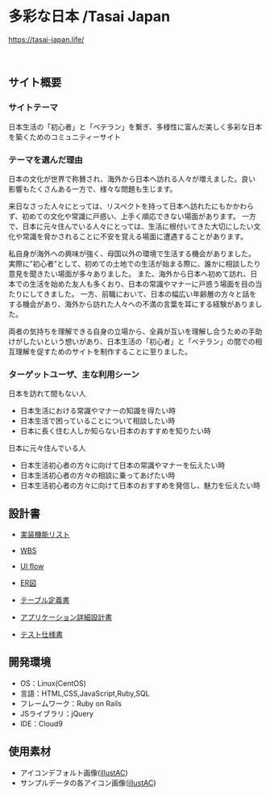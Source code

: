 # 多彩な日本 /Tasai Japan
https://tasai-japan.life/

​
## サイト概要
### サイトテーマ
日本生活の「初心者」と「ベテラン」を繋ぎ、多様性に富んだ美しく多彩な日本を築くためのコミュニティーサイト
​
### テーマを選んだ理由
日本の文化が世界で称賛され、海外から日本へ訪れる人々が増えました。良い影響もたくさんある一方で、様々な問題も生じます。

来日なさった人々にとっては、リスペクトを持って日本へ訪れたにもかかわらず、初めての文化や常識に戸惑い、上手く順応できない場面があります。
一方で、日本に元々住んでいる人々にとっては、生活に根付いてきた大切にしたい文化や常識を脅かされることに不安を覚える場面に遭遇することがあります。

私自身が海外への興味が強く、母国以外の環境で生活する機会がありました。
実際に”初心者”として、初めての土地での生活が始まる際に、誰かに相談したり意見を聞きたい場面が多々ありました。
また、海外から日本へ初めて訪れ、日本での生活を始めた友人も多くおり、日本の常識やマナーに戸惑う場面を目の当たりにしてきました。
一方、前職において、日本の幅広い年齢層の方々と話をする機会があり、海外から訪れた人々への不満の言葉を耳にする経験がありました。

両者の気持ちを理解できる自身の立場から、全員が互いを理解し合うための手助けがしたいという想いがあり、日本生活の「初心者」と「ベテラン」の間での相互理解を促すためのサイトを制作することに至りました。
​

### ターゲットユーザ、主な利用シーン
日本を訪れて間もない人
- 日本生活における常識やマナーの知識を得たい時
- 日本生活で困っていることについて相談したい時
- 日本に長く住む人しか知らない日本のおすすめを知りたい時

日本に元々住んでいる人
- 日本生活初心者の方々に向けて日本の常識やマナーを伝えたい時
- 日本生活初心者の方々の相談に乗ってあげたい時
- 日本生活初心者の方々に向けて日本のおすすめを発信し、魅力を伝えたい時
​
## 設計書
- [実装機能リスト](https://docs.google.com/spreadsheets/d/1VQsHWjZlCY84YbnfondkhadUE2upKJw7RgjBVEh3JPI/edit?usp=sharing)

- [WBS](https://docs.google.com/spreadsheets/d/1OjuSs0GXWP606vGNZurxu7Ux9h8ebt7NyizcuB8CmQA/edit?usp=sharing)

- [UI flow](https://drive.google.com/file/d/1Xsy9hlnE58SA3ef4Wai-Wkb-LZytL5dW/view?usp=sharing)

- [ER図](https://drive.google.com/file/d/1gAZHHiRnKwPMgy-c4J3Vs8n52jfqGiAn/view?usp=sharing)

- [テーブル定義書](https://docs.google.com/spreadsheets/d/1GZ96y44L9wB1F5dxZzIp8NPVm2jfN4naFiKuUNCjv9g/edit?usp=sharing)

- [アプリケーション詳細設計書](https://docs.google.com/spreadsheets/d/1zb_RIa7NAd_15SDPLVpoQ4k6yhgtl-jUilJD33MpGNY/edit?usp=sharing)

- [テスト仕様書](https://docs.google.com/spreadsheets/d/1iTsc3tpdz1TTCHT-iJuDXaWarYvDqh0BeuL9Wu3PS1o/edit?usp=sharing)

## 開発環境
- OS：Linux(CentOS)
- 言語：HTML,CSS,JavaScript,Ruby,SQL
- フレームワーク：Ruby on Rails
- JSライブラリ：jQuery
- IDE：Cloud9
​
## 使用素材
- アイコンデフォルト画像([illustAC](https://www.ac-illust.com/))
- サンプルデータの各アイコン画像([illustAC](https://www.ac-illust.com/))
